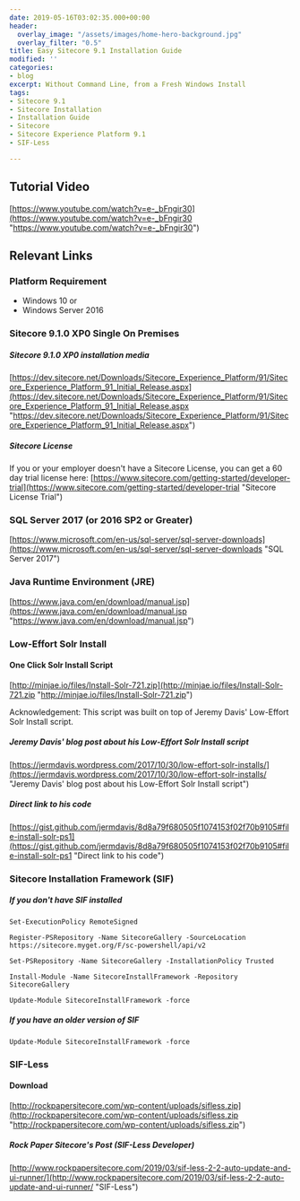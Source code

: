 ```yaml
---
date: 2019-05-16T03:02:35.000+00:00
header:
  overlay_image: "/assets/images/home-hero-background.jpg"
  overlay_filter: "0.5"
title: Easy Sitecore 9.1 Installation Guide
modified: ''
categories:
- blog
excerpt: Without Command Line, from a Fresh Windows Install
tags:
- Sitecore 9.1
- Sitecore Installation
- Installation Guide
- Sitecore
- Sitecore Experience Platform 9.1
- SIF-Less

---
```

## Tutorial Video

[https://www.youtube.com/watch?v=e-_bFngir30](https://www.youtube.com/watch?v=e-_bFngir30 "https://www.youtube.com/watch?v=e-_bFngir30")

## Relevant Links

### Platform Requirement

* Windows 10 or
* Windows Server 2016

### Sitecore 9.1.0 XP0 Single On Premises

##### Sitecore 9.1.0 XP0 installation media

[https://dev.sitecore.net/Downloads/Sitecore_Experience_Platform/91/Sitecore_Experience_Platform_91_Initial_Release.aspx](https://dev.sitecore.net/Downloads/Sitecore_Experience_Platform/91/Sitecore_Experience_Platform_91_Initial_Release.aspx "https://dev.sitecore.net/Downloads/Sitecore_Experience_Platform/91/Sitecore_Experience_Platform_91_Initial_Release.aspx")

##### Sitecore License

If you or your employer doesn't have a Sitecore License, you can get a 60 day trial license here: [https://www.sitecore.com/getting-started/developer-trial](https://www.sitecore.com/getting-started/developer-trial "Sitecore License Trial")

### SQL Server 2017 (or 2016 SP2 or Greater)

[https://www.microsoft.com/en-us/sql-server/sql-server-downloads](https://www.microsoft.com/en-us/sql-server/sql-server-downloads "SQL Server 2017")

### Java Runtime Environment (JRE)

[https://www.java.com/en/download/manual.jsp](https://www.java.com/en/download/manual.jsp "https://www.java.com/en/download/manual.jsp")

### Low-Effort Solr Install

#### One Click Solr Install Script

[http://minjae.io/files/Install-Solr-721.zip](http://minjae.io/files/Install-Solr-721.zip "http://minjae.io/files/Install-Solr-721.zip")

Acknowledgement: This script was built on top of Jeremy Davis' Low-Effort Solr Install script.

##### Jeremy Davis' blog post about his Low-Effort Solr Install script

[https://jermdavis.wordpress.com/2017/10/30/low-effort-solr-installs/](https://jermdavis.wordpress.com/2017/10/30/low-effort-solr-installs/ "Jeremy Davis' blog post about his Low-Effort Solr Install script")

##### Direct link to his code

[https://gist.github.com/jermdavis/8d8a79f680505f1074153f02f70b9105#file-install-solr-ps1](https://gist.github.com/jermdavis/8d8a79f680505f1074153f02f70b9105#file-install-solr-ps1 "Direct link to his code")

### Sitecore Installation Framework (SIF)

##### If you don't have SIF installed

    Set-ExecutionPolicy RemoteSigned
    
    Register-PSRepository -Name SitecoreGallery -SourceLocation https://sitecore.myget.org/F/sc-powershell/api/v2
    
    Set-PSRepository -Name SitecoreGallery -InstallationPolicy Trusted
    
    Install-Module -Name SitecoreInstallFramework -Repository SitecoreGallery
    
    Update-Module SitecoreInstallFramework -force

##### If you have an older version of SIF

    Update-Module SitecoreInstallFramework -force

### SIF-Less

#### Download

[http://rockpapersitecore.com/wp-content/uploads/sifless.zip](http://rockpapersitecore.com/wp-content/uploads/sifless.zip "http://rockpapersitecore.com/wp-content/uploads/sifless.zip")

##### Rock Paper Sitecore's Post (SIF-Less Developer)

[http://www.rockpapersitecore.com/2019/03/sif-less-2-2-auto-update-and-ui-runner/](http://www.rockpapersitecore.com/2019/03/sif-less-2-2-auto-update-and-ui-runner/ "SIF-Less")
